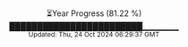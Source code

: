 <p align="center">
⏳Year Progress (81.22 %) <br>
████████████████████████▁▁▁▁▁▁ <br>
<sub>Updated: Thu, 24 Oct 2024 06:29:37 GMT</sub>
</p>

